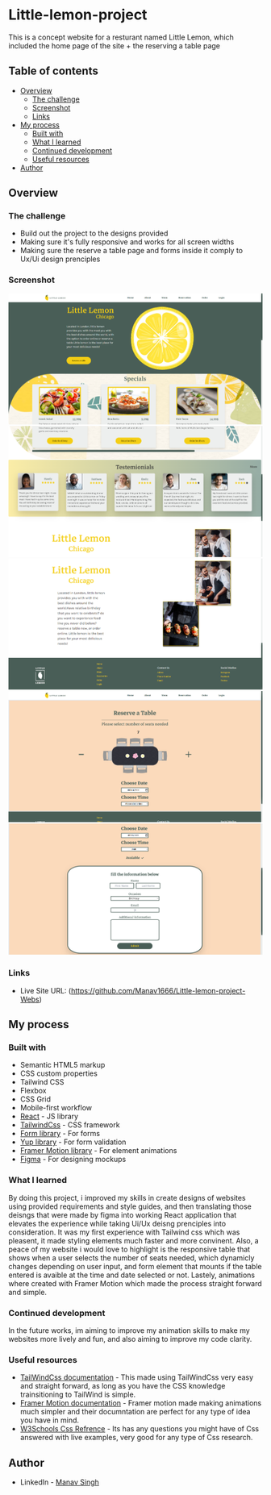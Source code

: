 # Little-lemon-project

This is a concept website for a resturant named Little Lemon, which included the home page of the site + the reserving a table page

## Table of contents

- [Overview](#overview)
  - [The challenge](#the-challenge)
  - [Screenshot](#screenshot)
  - [Links](#links)
- [My process](#my-process)
  - [Built with](#built-with)
  - [What I learned](#what-i-learned)
  - [Continued development](#continued-development)
  - [Useful resources](#useful-resources)
- [Author](#author)

## Overview

### The challenge

- Build out the project to the designs provided
- Making sure it's fully responsive and works for all screen widths
- Making sure the reserve a table page and forms inside it comply to Ux/Ui design prenciples

### Screenshot

![](./src/components/imgs/HomePage1.png)
![](./src/components/imgs/HomePage2.png)
![](./src/components/imgs/HomePage3.png)
![](./src/components/imgs/Booking1.png)
![](./src/components/imgs/Booking2.png)

### Links

- Live Site URL: (https://github.com/Manav1666/Little-lemon-project-Webs)

## My process

### Built with

- Semantic HTML5 markup
- CSS custom properties
- Tailwind CSS
- Flexbox
- CSS Grid
- Mobile-first workflow
- [React](https://reactjs.org/) - JS library
- [TailwindCss](https://tailwindcss.com/) - CSS framework
- [Form library](https://formik.org/) - For forms
- [Yup library](https://www.npmjs.com/package/yup/) - For form validation
- [Framer Motion library](https://www.framer.com/motion/) - For element animations
- [Figma](https://www.figma.com/) - For designing mockups

### What I learned

By doing this project, i improved my skills in create designs of websites using provided requirements and style guides, and then translating those deisngs that were made by figma into working React application that elevates the experience while taking Ui/Ux deisng prenciples into consideration. It was my first experience with Tailwind css which was pleasent, it made styling elements much faster and more convinent. Also, a peace of my website i would love to highlight is the responsive table that shows when a user selects the number of seats needed, which dynamicly changes depending on user input, and form element that mounts if the table entered is avaible at the time and date selected or not. Lastely, animations where created with Framer Motion which made the process straight forward and simple.

### Continued development

In the future works, im aiming to improve my animation skills to make my websites more lively and fun, and also aiming to improve my code clarity.

### Useful resources

- [TailWindCss documentation](https://tailwindcss.com/docs/installation) - This made using TailWindCss very easy and straight forward, as long as you have the CSS knowledge trainsitioning to TailWind is simple.
- [Framer Motion documentation](https://www.framer.com/motion/) - Framer motion made making animations much simpler and their documntation are perfect for any type of idea you have in mind.
- [W3Schools Css Refrence](https://www.w3schools.com/cssref/index.php) - Its has any questions you might have of Css answered with live examples, very good for any type of Css research.

## Author

- LinkedIn - [Manav Singh](https://www.linkedin.com/in/manav-singh-bba442104/)
